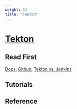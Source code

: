 ```yaml
---
weight: 51
title: "Tekton"
---
```


# [Tekton](https://tekton.dev/)     


## Read First

[Docs](https://tekton.dev/docs/), [Github](https://github.com/tektoncd), [Tekton vs. Jenkins](https://www.redhat.com/en/blog/tekton-vs-jenkins-whats-better-cicd-pipelines-red-hat-openshift)      

[]()

[]()

[]()

[]()

[]()

[]()

[]()

[]()



## Tutorials



## Reference

[]()

[]()

[]()

[]()

[]()

[]()

[]()

[]()

[]()

[]()

[]()

[]()

[]()

[]()

[]()

[]()

[]()

[]()

[]()

[]()

[]()

[]()

[]()

[]()
